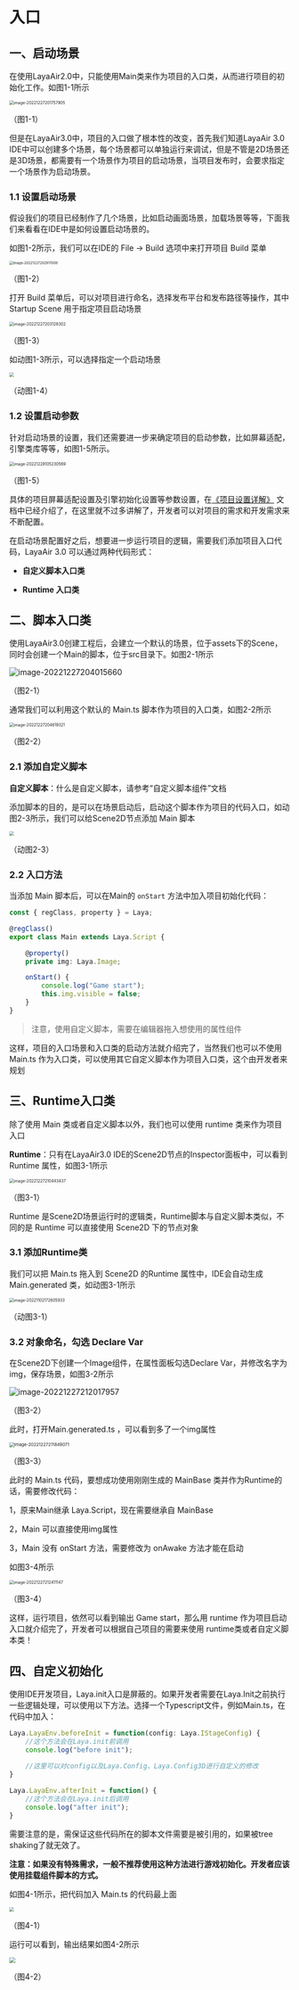 # 入口



## 一、启动场景

在使用LayaAir2.0中，只能使用Main类来作为项目的入口类，从而进行项目的初始化工作。如图1-1所示

<img src="images/1-1.png" alt="image-20221227201757905" style="zoom:50%;" />

（图1-1）

但是在LayaAir3.0中，项目的入口做了根本性的改变，首先我们知道LayaAir 3.0 IDE中可以创建多个场景，每个场景都可以单独运行来调试，但是不管是2D场景还是3D场景，都需要有一个场景作为项目的启动场景，当项目发布时，会要求指定一个场景作为启动场景。



### 1.1 设置启动场景

假设我们的项目已经制作了几个场景，比如启动画面场景，加载场景等等，下面我们来看看在IDE中是如何设置启动场景的。

如图1-2所示，我们可以在IDE的 File -> Build 选项中来打开项目 Build 菜单

<img src="images/1-2.png" alt="image-20221227202917009" style="zoom: 43%;" /> 

（图1-2）

打开 Build 菜单后，可以对项目进行命名，选择发布平台和发布路径等操作，其中 Startup Scene 用于指定项目启动场景

<img src="images/1-3.png" alt="image-20221227203128302" style="zoom: 50%;" /> 

（图1-3） 

如动图1-3所示，可以选择指定一个启动场景

<img src="images/1-4.gif" style="zoom:50%;" /> 

（动图1-4） 



### 1.2 设置启动参数

针对启动场景的设置，我们还需要进一步来确定项目的启动参数，比如屏幕适配，引擎类库等等，如图1-5所示。

<img src="images/1-5.png" alt="image-20221228105230569" style="zoom:50%;" /> 

（图1-5） 

具体的项目屏幕适配设置及引擎初始化设置等参数设置，在[《项目设置详解》](https://layaair.layabox.com/3.x/doc/basics/IDE/projectSettings/readme.html) 文档中已经介绍了，在这里就不过多讲解了，开发者可以对项目的需求和开发需求来不断配置。

在启动场景配置好之后，想要进一步运行项目的逻辑，需要我们添加项目入口代码，LayaAir 3.0 可以通过两种代码形式：

- **自定义脚本入口类**

- **Runtime 入口类**



## 二、脚本入口类

使用LayaAir3.0创建工程后，会建立一个默认的场景，位于assets下的Scene，同时会创建一个Main的脚本，位于src目录下。如图2-1所示

![image-20221227204015660](images/2-1.png) 

（图2-1）



 通常我们可以利用这个默认的 Main.ts 脚本作为项目的入口类，如图2-2所示

<img src="images/2-2.png" alt="image-20221227204619321" style="zoom:50%;" /> 

（图2-2）



### 2.1 添加自定义脚本

**自定义脚本**：什么是自定义脚本，请参考“自定义脚本组件”文档

添加脚本的目的，是可以在场景启动后，启动这个脚本作为项目的代码入口，如动图2-3所示，我们可以给Scene2D节点添加 Main 脚本

<img src="images/2-3.gif" style="zoom:50%;" />

 （动图2-3）



### 2.2 入口方法

当添加 Main 脚本后，可以在Main的 `onStart` 方法中加入项目初始化代码：

```typescript
const { regClass, property } = Laya;

@regClass()
export class Main extends Laya.Script {

    @property()
    private img: Laya.Image;      

    onStart() {
        console.log("Game start");
        this.img.visible = false;
    }
}
```

> 注意，使用自定义脚本，需要在编辑器拖入想使用的属性组件

这样，项目的入口场景和入口类的启动方法就介绍完了，当然我们也可以不使用 Main.ts 作为入口类，可以使用其它自定义脚本作为项目入口类，这个由开发者来规划



## 三、Runtime入口类

除了使用 Main 类或者自定义脚本以外，我们也可以使用 runtime 类来作为项目入口

**Runtime**：只有在LayaAir3.0 IDE的Scene2D节点的Inspector面板中，可以看到 Runtime 属性，如图3-1所示

<img src="images/3-1.png" alt="image-20221227210443437" style="zoom:50%;" />

（图3-1）

Runtime 是Scene2D场景运行时的逻辑类，Runtime脚本与自定义脚本类似，不同的是 Runtime 可以直接使用 Scene2D 下的节点对象

### 3.1 添加Runtime类

我们可以把 Main.ts 拖入到 Scene2D 的Runtime 属性中，IDE会自动生成 Main.generated 类，如动图3-1所示

<img src="images/3-1.gif" alt="image-20221102172605933" style="zoom:50%;" /> 

（动图3-1）



### 3.2 对象命名，勾选 Declare Var

在Scene2D下创建一个Image组件，在属性面板勾选Declare Var，并修改名字为img，保存场景，如图3-2所示

![image-20221227212017957](images/3-2.png)

（图3-2）



此时，打开Main.generated.ts ，可以看到多了一个img属性

<img src="images/3-3.png" alt="image-20221227211849071" style="zoom: 55%;" /> 

 （图3-3） 



此时的 Main.ts 代码，要想成功使用刚刚生成的 MainBase 类并作为Runtime的话，需要修改代码：

1，原来Main继承 Laya.Script，现在需要继承自 MainBase

2，Main 可以直接使用img属性

3，Main 没有 onStart 方法，需要修改为 onAwake 方法才能在启动

如图3-4所示

 <img src="images/3-4.png" alt="image-20221227212411147" style="zoom:50%;" />

（图3-4） 



这样，运行项目，依然可以看到输出 Game start，那么用 runtime 作为项目启动入口就介绍完了，开发者可以根据自己项目的需要来使用 runtime类或者自定义脚本类！



## 四、自定义初始化

使用IDE开发项目，Laya.init入口是屏蔽的。如果开发者需要在Laya.Init之前执行一些逻辑处理，可以使用以下方法。选择一个Typescript文件，例如Main.ts，在代码中加入：

```typescript
Laya.LayaEnv.beforeInit = function(config: Laya.IStageConfig) {
    //这个方法会在Laya.init前调用
    console.log("before init");
    
    //这里可以对config以及Laya.Config、Laya.Config3D进行自定义的修改
}

Laya.LayaEnv.afterInit = function() {
    //这个方法会在Laya.init后调用
    console.log("after init");
}
```

需要注意的是，需保证这些代码所在的脚本文件需要是被引用的，如果被tree shaking了就无效了。

**注意：如果没有特殊需求，一般不推荐使用这种方法进行游戏初始化。开发者应该使用挂载组件脚本的方式。**

如图4-1所示，把代码加入 Main.ts 的代码最上面

<img src="images/4-1.png" style="zoom:50%;" /> 

（图4-1）

运行可以看到，输出结果如图4-2所示

<img src="images/4-2.png" style="zoom: 67%;" /> 

（图4-2）


